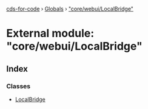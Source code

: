 [cds-for-code](../README.md) › [Globals](../globals.md) › ["core/webui/LocalBridge"](_core_webui_localbridge_.md)

# External module: "core/webui/LocalBridge"

## Index

### Classes

* [LocalBridge](../classes/_core_webui_localbridge_.localbridge.md)
